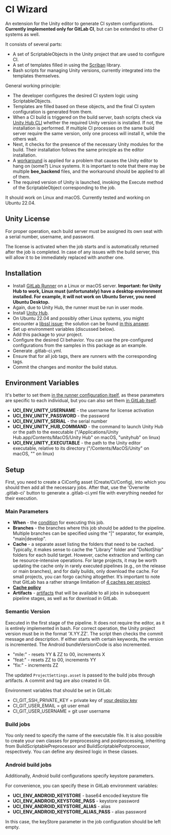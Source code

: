 # CI Wizard

An extension for the Unity editor to generate CI system configurations. **Currently implemented only for GitLab CI**, but can be extended to other CI systems as well.

It consists of several parts:
- A set of ScriptableObjects in the Unity project that are used to configure CI.
- A set of templates filled in using the [Scriban](https://github.com/scriban/scriban) library.
- Bash scripts for managing Unity versions, currently integrated into the templates themselves.

General working principle:
- The developer configures the desired CI system logic using ScriptableObjects.
- Templates are filled based on these objects, and the final CI system configuration is generated from them.
- When a CI build is triggered on the build server, bash scripts check via [Unity Hub CLI](https://docs.unity3d.com/hub/manual/HubCLI.html) whether the required Unity version is installed. If not, the installation is performed. If multiple CI processes on the same build server require the same version, only one process will install it, while the others wait.
- Next, it checks for the presence of the necessary Unity modules for the build. Their installation follows the same principle as the editor installation.
- A [workaround](https://discussions.unity.com/t/linux-editor-stuck-on-loading-because-of-bee_backend-w-workaround/854480/37) is applied for a problem that causes the Unity editor to hang on (some?) Linux systems. It is important to note that there may be multiple **bee_backend** files, and the workaround should be applied to all of them.
- The required version of Unity is launched, invoking the Execute method of the ScriptableObject corresponding to the job.

It should work on Linux and macOS. Currently tested and working on Ubuntu 22.04.

## Unity License

For proper operation, each build server must be assigned its own seat with a serial number, username, and password.

The license is activated when the job starts and is automatically returned after the job is completed. In case of any issues with the build server, this will allow it to be immediately replaced with another one.
## Installation

- Install [GitLab Runner](https://docs.gitlab.com/runner/install/) on a Linux or macOS server. **Important: for Unity Hub to work, Linux must (unfortunately) have a desktop environment installed. For example, it will not work on Ubuntu Server, you need Ubuntu Desktop.**
- Again, due to Unity Hub, the runner must be run in user mode.
- Install [Unity Hub](https://docs.unity3d.com/hub/manual/InstallHub.html).
- On Ubuntu 22.04 and possibly other Linux systems, you might encounter a [libssl issue](https://discussions.unity.com/t/workaround-for-libssl-issue-on-ubuntu-22-04/879165); the solution can be found [in this answer](https://discussions.unity.com/t/workaround-for-libssl-issue-on-ubuntu-22-04/879165/38).
- Set up environment variables (discussed below).
- Add this package to your project.
- Configure the desired CI behavior. You can use the pre-configured configurations from the samples in this package as an example.
- Generate .gitlab-ci.yml.
- Ensure that for all job tags, there are runners with the corresponding tags.
- Commit the changes and monitor the build status.

## Environment Variables

It's better to set them [in the runner configuration itself](https://docs.gitlab.com/ee/ci/variables/#define-a-cicd-variable-in-the-ui), as these parameters are specific to each individual, but you can also set them [in GitLab itself](https://docs.gitlab.com/ee/ci/variables/#define-a-cicd-variable-in-the-ui).

- **UCI_ENV_UNITY_USERNAME** - the username for license activation
- **UCI_ENV_UNITY_PASSWORD** - the password
- **UCI_ENV_UNITY_SERIAL** - the serial number
- **UCI_ENV_UNITY_HUB_COMMAND** - the command to launch Unity Hub or the path to the executable ("/Applications/Unity Hub.app/Contents/MacOS/Unity Hub" on macOS, "unityhub" on linux)
- **UCI_ENV_UNITY_EXECUTABLE** - the path to the Unity editor executable, relative to its directory ("/Contents/MacOS/Unity" on macOS, "" on linux)

## Setup

First, you need to create a CiConfig asset (Create/Ci/Config), into which you should then add all the necessary jobs. After that, use the 'Overwrite .gitlab-ci' button to generate a .gitlab-ci.yml file with everything needed for their execution.

### **Main Parameters**

- **When** - the [condition](https://docs.gitlab.com/ee/ci/yaml/#when) for executing this job.
- **Branches** - the branches where this job should be added to the pipeline. Multiple branches can be specified using the "|" separator, for example, "main|develop".
- **Cache** - a separate asset listing the folders that need to be cached. Typically, it makes sense to cache the "Library" folder and "DoNotShip" folders for each build target. However, cache extraction and writing can be resource-intensive operations. For large projects, it may be worth updating the cache only in rarely executed pipelines (e.g., on the release or main branches), and for daily builds, only download the cache. For small projects, you can forgo caching altogether. It’s important to note that GitLab has a rather strange limitation of [4 caches per project](https://docs.gitlab.com/ee/ci/yaml/#cache).
- **[Cache policy](https://docs.gitlab.com/ee/ci/yaml/#cachepolicy)**
- **Artifacts** - [artifacts](https://docs.gitlab.com/ee/ci/yaml/#artifacts) that will be available to all jobs in subsequent pipeline stages, as well as for download in GitLab.

### Semantic Version

Executed in the first stage of the pipeline. It does not require the editor, as it is entirely implemented in bash. For correct operation, the Unity project version must be in the format 'X.YY.ZZ'. The script then checks the commit message and description. If either starts with certain keywords, the version is incremented. The Android bundleVersionCode is also incremented.

- "mile:" - resets YY & ZZ to 00, increments X
- "feat:" - resets ZZ to 00, increments YY
- "fix:" - increments ZZ

The updated `ProjectSettings.asset` is passed to the build jobs through artifacts. A commit and tag are also created in Git.

Environment variables that should be set in GitLab:

- CI_GIT_SSH_PRIVATE_KEY = private key of [your deploy key](https://docs.gitlab.com/ee/user/project/deploy_keys/)
- CI_GIT_USER_EMAIL = git user email
- CI_GIT_USER_USERNAME = git user username

### Build jobs

You only need to specify the name of the executable file. It is also possible to create your own classes for preprocessing and postprocessing, inheriting from BuildScriptablePreprocessor and BuildScriptablePostprocessor, respectively. You can define any desired logic in these classes.

### Android build jobs

Additionally, Android build configurations specify keystore parameters.

For convenience, you can specify these in GitLab environment variables:

- **UCI_ENV_ANDROID_KEYSTORE** - base64 encoded keystore file
- **UCI_ENV_ANDROID_KEYSTORE_PASS** - keystore password
- **UCI_ENV_ANDROID_KEYSTORE_ALIAS** - alias
- **UCI_ENV_ANDROID_KEYSTORE_ALIAS_PASS** - alias password

In this case, the keyStore parameter in the job configuration should be left empty.